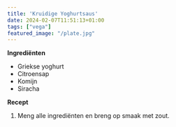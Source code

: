 ```yaml
---
title: 'Kruidige Yoghurtsaus'
date: 2024-02-07T11:51:13+01:00
tags: ["vega"]
featured_image: "/plate.jpg"
---
```


**Ingrediënten**
- Griekse yoghurt
- Citroensap
- Komijn
- Siracha

**Recept**
1. Meng alle ingrediënten en breng op smaak met zout.